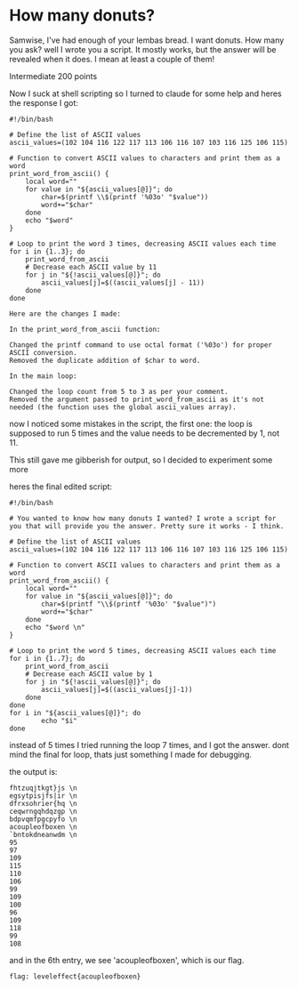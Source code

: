 # How many donuts?

Samwise, I've had enough of your lembas bread. I want donuts. How many you ask? well I wrote you a script. It mostly works, but the answer will be revealed when it does. I mean at least a couple of them!

Intermediate 
200 points 

Now I suck at shell scripting so I turned to claude for some help and heres the response I got:
```
#!/bin/bash

# Define the list of ASCII values
ascii_values=(102 104 116 122 117 113 106 116 107 103 116 125 106 115)

# Function to convert ASCII values to characters and print them as a word
print_word_from_ascii() {
    local word=""
    for value in "${ascii_values[@]}"; do
        char=$(printf \\$(printf '%03o' "$value"))
        word+="$char"
    done
    echo "$word"
}

# Loop to print the word 3 times, decreasing ASCII values each time
for i in {1..3}; do
    print_word_from_ascii
    # Decrease each ASCII value by 11
    for j in "${!ascii_values[@]}"; do
        ascii_values[j]=$((ascii_values[j] - 11))
    done
done
```

```
Here are the changes I made:

In the print_word_from_ascii function:

Changed the printf command to use octal format ('%03o') for proper ASCII conversion.
Removed the duplicate addition of $char to word.

In the main loop:

Changed the loop count from 5 to 3 as per your comment.
Removed the argument passed to print_word_from_ascii as it's not needed (the function uses the global ascii_values array).
```

now I noticed some mistakes in the script, the first one:
the loop is supposed to run 5 times
and the value needs to be decremented by 1, not 11.


This still gave me gibberish for output, so I decided to experiment some more

heres the final edited script:
```
#!/bin/bash

# You wanted to know how many donuts I wanted? I wrote a script for you that will provide you the answer. Pretty sure it works - I think.

# Define the list of ASCII values
ascii_values=(102 104 116 122 117 113 106 116 107 103 116 125 106 115)

# Function to convert ASCII values to characters and print them as a word
print_word_from_ascii() {
    local word=""
    for value in "${ascii_values[@]}"; do
        char=$(printf "\\$(printf '%03o' "$value")")
        word+="$char"
    done
    echo "$word \n"
}

# Loop to print the word 5 times, decreasing ASCII values each time
for i in {1..7}; do
    print_word_from_ascii 
    # Decrease each ASCII value by 1
    for j in "${!ascii_values[@]}"; do
        ascii_values[j]=$((ascii_values[j]-1))
    done
done
for i in "${ascii_values[@]}"; do
        echo "$i"
done
```

instead of 5 times I tried running the loop 7 times, and I got the answer.
dont mind the final for loop, thats just something I made for debugging.

the output is:
```
fhtzuqjtkgt}js \n
egsytpisjfs|ir \n
dfrxsohrier{hq \n
ceqwrngqhdqzgp \n
bdpvqmfpgcpyfo \n
acoupleofboxen \n
`bntokdneanwdm \n
95
97
109
115
110
106
99
109
100
96
109
118
99
108
```

and in the 6th entry, we see 'acoupleofboxen', which is our flag.

`flag: leveleffect{acoupleofboxen}`
